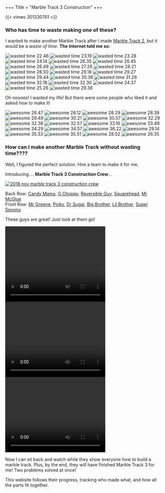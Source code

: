 +++
Title = "Marble Track 3 Construction"
+++

{{< vimeo 301330761 >}}

### Who has time to waste making one of these?


I wanted to make another Marble Track after I made [Marble Track 2](https://www.youtube.com/watch?v=mlUqu6QE7bw), but it would be a *waste of time*.  **The Internet told me so:**

![wasted time 22.46](//b.robnugen.com/art/marble_track_3/website/comments/haha/thumbs/wasted_time_22.46.png)
![wasted time 23.19](//b.robnugen.com/art/marble_track_3/website/comments/haha/thumbs/wasted_time_23.19.png)
![wasted time 23.28](//b.robnugen.com/art/marble_track_3/website/comments/haha/thumbs/wasted_time_23.28.png)
![wasted time 24.14](//b.robnugen.com/art/marble_track_3/website/comments/haha/thumbs/wasted_time_24.14.png)
![wasted time 26.35](//b.robnugen.com/art/marble_track_3/website/comments/haha/thumbs/wasted_time_26.35.png)
![wasted time 26.45](//b.robnugen.com/art/marble_track_3/website/comments/haha/thumbs/wasted_time_26.45.png)
![wasted time 26.49](//b.robnugen.com/art/marble_track_3/website/comments/haha/thumbs/wasted_time_26.49.png)
![wasted time 27.28](//b.robnugen.com/art/marble_track_3/website/comments/haha/thumbs/wasted_time_27.28.png)
![wasted time 28.21](//b.robnugen.com/art/marble_track_3/website/comments/haha/thumbs/wasted_time_28.21.png)
![wasted time 28.50](//b.robnugen.com/art/marble_track_3/website/comments/haha/thumbs/wasted_time_28.50.png)
![wasted time 29.18](//b.robnugen.com/art/marble_track_3/website/comments/haha/thumbs/wasted_time_29.18.png)
![wasted time 29.27](//b.robnugen.com/art/marble_track_3/website/comments/haha/thumbs/wasted_time_29.27.png)
![wasted time 29.44](//b.robnugen.com/art/marble_track_3/website/comments/haha/thumbs/wasted_time_29.44.png)
![wasted time 30.36](//b.robnugen.com/art/marble_track_3/website/comments/haha/thumbs/wasted_time_30.36.png)
![wasted time 31.26](//b.robnugen.com/art/marble_track_3/website/comments/haha/thumbs/wasted_time_31.26.png)
![wasted time 32.18](//b.robnugen.com/art/marble_track_3/website/comments/haha/thumbs/wasted_time_32.18.png)
![wasted time 32.30](//b.robnugen.com/art/marble_track_3/website/comments/haha/thumbs/wasted_time_32.30.png)
![wasted time 24.37](//b.robnugen.com/art/marble_track_3/website/comments/haha/thumbs/wasted_time_24.37.png)
![wasted time 25.26](//b.robnugen.com/art/marble_track_3/website/comments/haha/thumbs/wasted_time_25.26.png)
![wasted time 29.36](//b.robnugen.com/art/marble_track_3/website/comments/haha/thumbs/wasted_time_29.36.png)

Oh noooes!  I wasted my life!  But there were some people who liked it and asked how to make it!


![awesome 26.47](//b.robnugen.com/art/marble_track_3/website/comments/cool/thumbs/awesome_26.47.png)
![awesome 28.12](//b.robnugen.com/art/marble_track_3/website/comments/cool/thumbs/awesome_28.12.png)
![awesome 28.29](//b.robnugen.com/art/marble_track_3/website/comments/cool/thumbs/awesome_28.29.png)
![awesome 28.39](//b.robnugen.com/art/marble_track_3/website/comments/cool/thumbs/awesome_28.39.png)
![awesome 29.49](//b.robnugen.com/art/marble_track_3/website/comments/cool/thumbs/awesome_29.49.png)
![awesome 30.21](//b.robnugen.com/art/marble_track_3/website/comments/cool/thumbs/awesome_30.21.png)
![awesome 30.57](//b.robnugen.com/art/marble_track_3/website/comments/cool/thumbs/awesome_30.57.png)
![awesome 32.29](//b.robnugen.com/art/marble_track_3/website/comments/cool/thumbs/awesome_32.29.png)
![awesome 32.38](//b.robnugen.com/art/marble_track_3/website/comments/cool/thumbs/awesome_32.38.png)
![awesome 32.57](//b.robnugen.com/art/marble_track_3/website/comments/cool/thumbs/awesome_32.57.png)
![awesome 33.16](//b.robnugen.com/art/marble_track_3/website/comments/cool/thumbs/awesome_33.16.png)
![awesome 33.49](//b.robnugen.com/art/marble_track_3/website/comments/cool/thumbs/awesome_33.49.png)
![awesome 34.29](//b.robnugen.com/art/marble_track_3/website/comments/cool/thumbs/awesome_34.29.png)
![awesome 34.57](//b.robnugen.com/art/marble_track_3/website/comments/cool/thumbs/awesome_34.57.png)
![awesome 36.22](//b.robnugen.com/art/marble_track_3/website/comments/cool/thumbs/awesome_36.22.png)
![awesome 29.14](//b.robnugen.com/art/marble_track_3/website/comments/cool/thumbs/awesome_29.14.png)
![awesome 35.33](//b.robnugen.com/art/marble_track_3/website/comments/cool/thumbs/awesome_35.33.png)
![awesome 35.51](//b.robnugen.com/art/marble_track_3/website/comments/cool/thumbs/awesome_35.51.png)
![awesome 28.02](//b.robnugen.com/art/marble_track_3/website/comments/cool/thumbs/awesome_28.02.png)
![awesome 26.35](//b.robnugen.com/art/marble_track_3/website/comments/cool/thumbs/awesome_26.35.png)

### How can I make another Marble Track without wasting time????

Well, I figured the perfect solution.  Hire a team to make it for me.

Introducing.... **Marble Track 3 Construction Crew**...

[![2018 nov marble track 3 construction crew](//b.robnugen.com/art/marble_track_3/construction/2018/thumbs/2018_nov_marble_track_3_construction_crew.jpg)](//b.robnugen.com/art/marble_track_3/construction/2018/2018_nov_marble_track_3_construction_crew.jpg)

Back Row: [Candy Mama](/w/cm), [G Choppy](/w/gc), [Reversible Guy](/w/rg), [Squarehead](/w/square), [Mr McGlue](/w/mmg)<br/>
Front Row: [Mr Greene](/w/mg), [Pinky](/w/pink), [Dr Sugar](/w/ds), [Big Brother](/w/bros), [Lil Brother](/w/bros), [Super Spoony](/w/spoon)

These guys are great!  Just look at them go!

<video width="320" height="240" controls loop>
<source src="https://b.robnugen.com/art/marble_track_3/workers/snippets/quick_look_francois_installs_stage.mp4" type="video/mp4">
</video>

<video width="320" height="240" controls loop>
<source src="https://b.robnugen.com/art/marble_track_3/workers/snippets/quick_look_g_choppy_cuts.mp4" type="video/mp4">
</video>

<video width="320" height="240" controls loop>
<source src="https://b.robnugen.com/art/marble_track_3/workers/snippets/quick_look_help_you_up.mp4" type="video/mp4">
</video>

Now I can sit back and watch while they show everyone how to build a marble track.  Plus, by the end, they will have finished Marble Track 3 for me!  Two problems solved at once!

This website follows their progress, tracking who made what, and how all the parts fit together.
